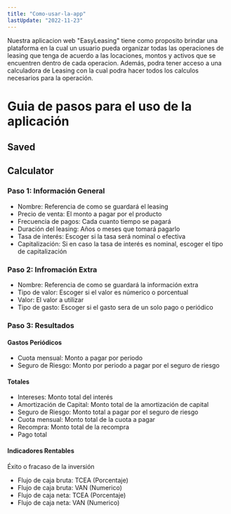 ```yaml
---
title: "Como-usar-la-app"
lastUpdate: "2022-11-23"
---
```

Nuestra aplicacion web "EasyLeasing" tiene como proposito brindar una plataforma en la cual un usuario pueda organizar todas las operaciones de leasing que tenga de acuerdo a las locaciones, montos y activos que se encuentren dentro de cada operacion. Además, podra tener acceso a una calculadora de Leasing con la cual podra hacer todos los calculos necesarios para la operación.

# Guia de pasos para el uso de la aplicación
## Saved

## Calculator
### Paso 1: Información General

- Nombre: Referencia de como se guardará el leasing
- Precio de venta: El monto a pagar por el producto
- Frecuencia de pagos: Cada cuanto tiempo se pagará 
- Duración del leasing: Años o meses que tomará pagarlo
- Tasa de interés: Escoger si la tasa será nominal o efectiva
- Capitalización: Si en caso la tasa de interés es nominal, escoger el tipo de capitalización

### Paso 2: Infromación Extra

- Nombre: Referencia de como se guardará la información extra
- Tipo de valor: Escoger si el valor es númerico o porcentual
- Valor: El valor a utilizar
- Tipo de gasto: Escoger si el gasto sera de un solo pago o periódico

### Paso 3: Resultados

#### Gastos Periódicos

- Cuota mensual: Monto a pagar por periodo
- Seguro de Riesgo: Monto por periodo a pagar por el seguro de riesgo 

#### Totales

- Intereses: Monto total del interés 
- Amortización de Capital: Monto total de la amortización de capital
- Seguro de Riesgo: Monto total a pagar por el seguro de riesgo 
- Cuota mensual: Monto total de la cuota a pagar
- Recompra: Monto total de la recompra
- Pago total

#### Indicadores Rentables

Éxito o fracaso de la inversión

- Flujo de caja bruta: TCEA (Porcentaje)
- Flujo de caja bruta: VAN  (Numerico)
- Flujo de caja neta: TCEA (Porcentaje)
- Flujo de caja neta: VAN  (Numerico)


